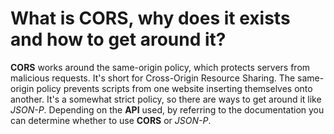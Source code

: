 # What is **CORS**, why does it exists and how to get around it?

**CORS** works around the same-origin policy, which protects servers from malicious requests. It's short for Cross-Origin Resource Sharing. The same-origin policy prevents scripts from one website inserting themselves onto another. It's a somewhat strict policy, so there are ways to get around it like _JSON-P_. Depending on the **API** used, by referring to the documentation you can determine whether to use **CORS** or _JSON-P_.
